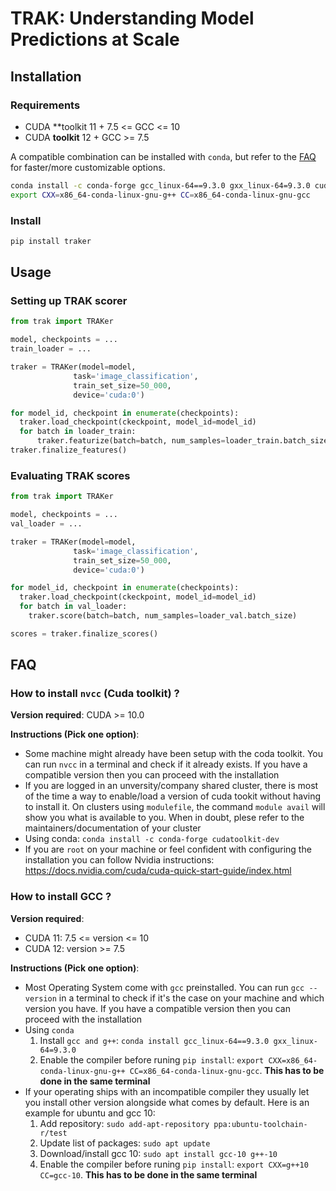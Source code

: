 <!-- ![workflow badge](https://github.com/MadryLab/trak/blob/main/.github/workflows/python-package.yml/badge.svg) -->
<!-- [![arXiv](https://img.shields.io/badge/arXiv-1234.56789-b31b1b.svg?style=flat-square)](https://arxiv.org/abs/1234.56789) -->
# TRAK: Understanding Model Predictions at Scale

## Installation

### Requirements
- CUDA **toolkit 11 + 7.5 <= GCC <= 10
- CUDA **toolkit** 12 +  GCC >= 7.5

A compatible combination can be installed with `conda`, but refer to the  [FAQ](#faq) for faster/more customizable options.
```bash
conda install -c conda-forge gcc_linux-64==9.3.0 gxx_linux-64=9.3.0 cudatoolkit-dev
export CXX=x86_64-conda-linux-gnu-g++ CC=x86_64-conda-linux-gnu-gcc
```

### Install

```bash
pip install traker
```

## Usage

### Setting up TRAK scorer
```python
from trak import TRAKer

model, checkpoints = ...
train_loader = ...

traker = TRAKer(model=model,
              task='image_classification',
              train_set_size=50_000,
              device='cuda:0')

for model_id, checkpoint in enumerate(checkpoints):
  traker.load_checkpoint(ckeckpoint, model_id=model_id)
  for batch in loader_train:
      traker.featurize(batch=batch, num_samples=loader_train.batch_size)
traker.finalize_features()
```

### Evaluating TRAK scores
```python
from trak import TRAKer

model, checkpoints = ...
val_loader = ...

traker = TRAKer(model=model,
              task='image_classification',
              train_set_size=50_000,
              device='cuda:0')

for model_id, checkpoint in enumerate(checkpoints):
  traker.load_checkpoint(ckeckpoint, model_id=model_id)
  for batch in val_loader:
    traker.score(batch=batch, num_samples=loader_val.batch_size)

scores = traker.finalize_scores()
```
## FAQ

### How to install `nvcc` (Cuda toolkit) ?

**Version required**: CUDA >= 10.0

**Instructions (Pick one option)**:

- Some machine might already have been setup with the coda toolkit. You can run `nvcc` in a terminal and check if it already exists. If you have a compatible version then you can proceed with the installation
- If you are logged in an unversity/company shared cluster, there is most of the time a way to enable/load a version of cuda tookit without having to install it. On clusters using `modulefile`, the command `module avail` will show you what is available to you. When in doubt, plese refer to the maintainers/documentation of your cluster
- Using conda: `conda install -c conda-forge cudatoolkit-dev`
- If you are `root` on your machine or feel confident with configuring the installation you can follow Nvidia instructions: https://docs.nvidia.com/cuda/cuda-quick-start-guide/index.html


### How to install GCC ?

**Version required**:
- CUDA 11: 7.5 <= version <= 10
- CUDA 12: version >= 7.5

**Instructions (Pick one option)**:

- Most Operating System come with `gcc` preinstalled. You can run `gcc --version` in a terminal to check if it's the case on your machine and which version you have. If you have a compatible version then you can proceed with the installation
- Using `conda`
  1. Install `gcc and g++`: `conda install gcc_linux-64==9.3.0 gxx_linux-64=9.3.0`
  2. Enable the compiler before runing `pip install`: `export CXX=x86_64-conda-linux-gnu-g++ CC=x86_64-conda-linux-gnu-gcc`. **This has to be done in the same terminal**
- If your operating ships with an incompatible compiler they usually let you install other version alongside what comes by default. Here is an example for ubuntu and gcc 10:
  1. Add repository: `sudo add-apt-repository ppa:ubuntu-toolchain-r/test`
  2. Update list of packages: `sudo apt update`
  3. Download/install gcc 10: `sudo apt install gcc-10 g++-10`
  4. Enable the compiler before runing `pip install`: `export CXX=g++10 CC=gcc-10`. **This has to be done in the same terminal**
